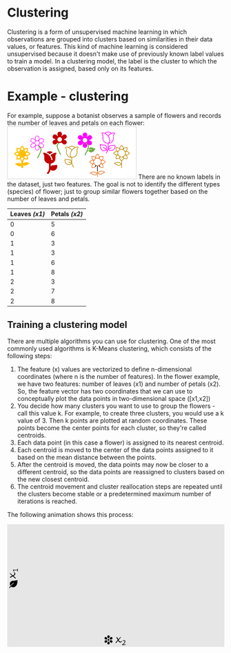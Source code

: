 # Clustering
Clustering is a form of unsupervised machine learning in which observations are grouped into clusters based on similarities in their data values, or features. This kind of machine learning is considered unsupervised because it doesn't make use of previously known label values to train a model. In a clustering model, the label is the cluster to which the observation is assigned, based only on its features.

# Example - clustering
For example, suppose a botanist observes a sample of flowers and records the number of leaves and petals on each flower:
![alt text](image-12.png)
There are no known labels in the dataset, just two features. The goal is not to identify the different types (species) of flower; just to group similar flowers together based on the number of leaves and petals.

|Leaves _(x1)_|Petals _(x2)_|
|---|---|
|0|5|
|0|6|
|1|3|
|1|3|
|1|6|
|1|8|
|2|3|
|2|7|
|2|8|

## Training a clustering model
There are multiple algorithms you can use for clustering. One of the most commonly used algorithms is K-Means clustering, which consists of the following steps:

1. The feature (x) values are vectorized to define n-dimensional coordinates (where n is the number of features). In the flower example, we have two features: number of leaves (x1) and number of petals (x2). So, the feature vector has two coordinates that we can use to conceptually plot the data points in two-dimensional space ([x1,x2])
2. You decide how many clusters you want to use to group the flowers - call this value k. For example, to create three clusters, you would use a k value of 3. Then k points are plotted at random coordinates. These points become the center points for each cluster, so they're called centroids.
3. Each data point (in this case a flower) is assigned to its nearest centroid.
4. Each centroid is moved to the center of the data points assigned to it based on the mean distance between the points.
5. After the centroid is moved, the data points may now be closer to a different centroid, so the data points are reassigned to clusters based on the new closest centroid.
6. The centroid movement and cluster reallocation steps are repeated until the clusters become stable or a predetermined maximum number of iterations is reached.

The following animation shows this process:

![alt text](image-13.png)